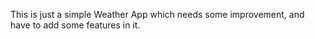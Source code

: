 This is just a simple Weather App which needs some improvement,
and have to add some features in it.
